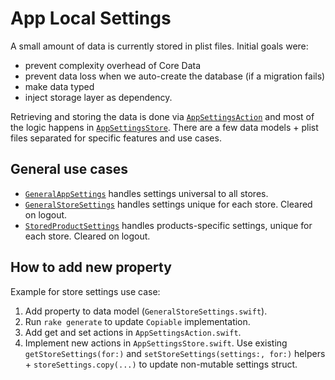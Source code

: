 # App Local Settings

A small amount of data is currently stored in plist files.
Initial goals were:

- prevent complexity overhead of Core Data
- prevent data loss when we auto-create the database (if a migration fails)
- make data typed
- inject storage layer as dependency.

Retrieving and storing the data is done via [`AppSettingsAction`](https://github.com/woocommerce/woocommerce-ios/blob/develop/Yosemite/Yosemite/Actions/AppSettingsAction.swift) and most of the logic happens in [`AppSettingsStore`](https://github.com/woocommerce/woocommerce-ios/blob/develop/Yosemite/Yosemite/Stores/AppSettingsStore.swift).
There are a few data models + plist files separated for specific features and use cases.

## General use cases

- [`GeneralAppSettings`](https://github.com/woocommerce/woocommerce-ios/blob/develop/Storage/Storage/Model/GeneralAppSettings.swift) handles settings universal to all stores.
- [`GeneralStoreSettings`](https://github.com/woocommerce/woocommerce-ios/blob/develop/Storage/Storage/Model/GeneralStoreSettings.swift) handles settings unique for each store. Cleared on logout.
- [`StoredProductSettings`](https://github.com/woocommerce/woocommerce-ios/blob/develop/Networking/Networking/Model/Product/StoredProductSettings.swift) handles products-specific settings, unique for each store. Cleared on logout.

## How to add new property

Example for store settings use case:

1. Add property to data model (`GeneralStoreSettings.swift`).
2. Run `rake generate` to update `Copiable` implementation.
3. Add get and set actions in `AppSettingsAction.swift`.
4. Implement new actions in `AppSettingsStore.swift`. Use existing `getStoreSettings(for:)` and `setStoreSettings(settings:, for:)` helpers + `storeSettings.copy(...)` to update non-mutable settings struct.
